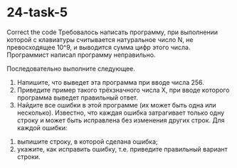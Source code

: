 # 24-task-5
Correct the code
Требовалось написать программу, при выполнении которой с клавиатуры
считывается натуральное число N, не превосходящее 10^9, и выводится
 сумма цифр этого числа. Программист написал программу неправильно.
 
 Последовательно выполните следующее.
1. Напишите, что выведет эта программа при вводе числа 256.
2. Приведите пример такого трёхзначного числа X, при вводе которого
программа выведет правильный ответ.
3. Найдите все ошибки в этой программе (их может быть одна или
несколько). Известно, что каждая ошибка затрагивает только одну строку и
может быть исправлена без изменения других строк. Для каждой ошибки:
1) выпишите строку, в которой сделана ошибка;
2) укажите, как исправить ошибку, т.е. приведите правильный вариант
строки.


 
